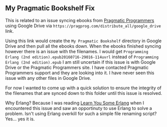 ## My Pragmatic Bookshelf Fix

This is related to an issue syncing ebooks from [Pragmatic Programmers](https://pragprog.com)
using Google Drive via `https://pragprog.com/distribute_all/google_drive` link.

Using this link would create the `My Pragmatic Bookshelf` directory in
Google Drive and then pull all the ebooks down.
When the ebooks finished syncing however there is an issue with the
filenames. I would get
`Programming Erlang (2nd edition).epub20160716-29016-114uvrl`
instead of
`Programming Erlang (2nd edition).epub`
I am still uncertain if this issue is with Google Drive or the Pragmatic
Programmers site. I have contacted Pragmatic Programmers support and
they are looking into it. I have never seen this issue with any other
files in Google Drive.

For now I wanted to come up with a quick solution to ensure the
integrity of the filenames that are synced down to this folder until this
issue is resolved.

Why Erlang? Because I was reading [Learn You Some
Erlang](http://learnyousomeerlang.com/) when I encountered this issue
and saw an opportinuty to use Erlang to solve a problem.
Isn't using Erlang overkill for such a simple file renaming script?
Yes... yes it is.

